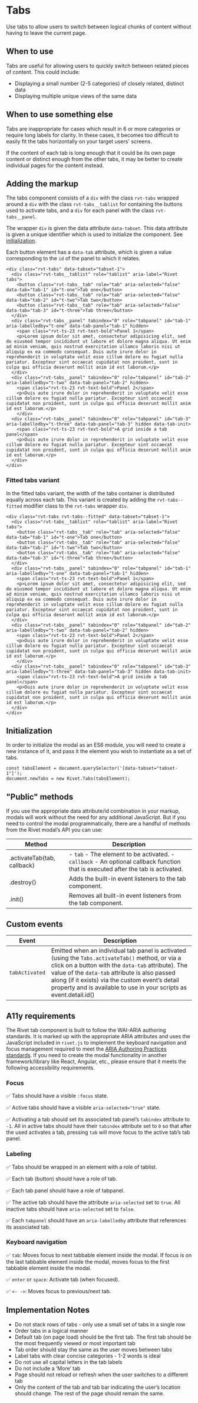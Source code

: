 # Tabs

Use tabs to allow users to switch between logical chunks of content without having to leave the current page.

## When to use

Tabs are useful for allowing users to quickly switch between related pieces of content. This could include:

- Displaying a small number (2-5 categories) of closely related, distinct data
- Displaying multiple unique views of the same data

## When to use something else

Tabs are inappropriate for cases which result in 6 or more categories or require long labels for clarity. In these cases, it becomes too difficult to easily fit the tabs horizontally on your target users' screens.

If the content of each tab is long enough that it could be its own page content or distinct enough from the other tabs, it may be better to create individual pages for the content instead.

## Adding the markup

The tabs component consists of a `div` with the class `rvt-tabs` wrapped around a `div` with the class `rvt-tabs__tablist` for containing the buttons used to activate tabs, and a `div` for each panel with the class `rvt-tabs__panel`.

The wrapper `div` is given the data attribute `data-tabset`. This data attribute is given a unique identifier which is used to initialize the component. See [initialization](#initialization).

Each button element has a `data-tab` attribute, which is given a value corresponding to the `id` of the panel to which it relates.

```
<div class="rvt-tabs" data-tabset="tabset-1">
  <div class="rvt-tabs__tablist" role="tablist" aria-label="Rivet tabs">
    <button class="rvt-tabs__tab" role="tab" aria-selected="false" data-tab="tab-1" id="t-one">Tab one</button>
    <button class="rvt-tabs__tab" role="tab" aria-selected="false" data-tab="tab-2" id="t-two">Tab two</button>
    <button class="rvt-tabs__tab" role="tab" aria-selected="false" data-tab="tab-3" id="t-three">Tab three</button>
  </div>
  <div class="rvt-tabs__panel" tabindex="0" role="tabpanel" id="tab-1" aria-labelledby="t-one" data-tab-panel="tab-1" hidden>
    <span class="rvt-ts-23 rvt-text-bold">Panel 1</span>
    <p>Lorem ipsum dolor sit amet, consectetur adipisicing elit, sed do eiusmod tempor incididunt ut labore et dolore magna aliqua. Ut enim ad minim veniam, quis nostrud exercitation ullamco laboris nisi ut aliquip ex ea commodo consequat. Duis aute irure dolor in reprehenderit in voluptate velit esse cillum dolore eu fugiat nulla pariatur. Excepteur sint occaecat cupidatat non proident, sunt in culpa qui officia deserunt mollit anim id est laborum.</p>
  </div>
  <div class="rvt-tabs__panel" tabindex="0" role="tabpanel" id="tab-2" aria-labelledby="t-two" data-tab-panel="tab-2" hidden>
    <span class="rvt-ts-23 rvt-text-bold">Panel 2</span>
    <p>Duis aute irure dolor in reprehenderit in voluptate velit esse cillum dolore eu fugiat nulla pariatur. Excepteur sint occaecat cupidatat non proident, sunt in culpa qui officia deserunt mollit anim id est laborum.</p>
    </div>
  <div class="rvt-tabs__panel" tabindex="0" role="tabpanel" id="tab-3" aria-labelledby="t-three" data-tab-panel="tab-3" hidden data-tab-init>
    <span class="rvt-ts-23 rvt-text-bold">A grid inside a tab panel</span>
    <p>Duis aute irure dolor in reprehenderit in voluptate velit esse cillum dolore eu fugiat nulla pariatur. Excepteur sint occaecat cupidatat non proident, sunt in culpa qui officia deserunt mollit anim id est laborum.</p>
  </div>
</div>
```

### Fitted tabs variant

In the fitted tabs variant, the width of the tabs container is distributed equally across each tab. This variant is created by adding the `rvt-tabs--fitted` modifier class to the `rvt-tabs` wrapper `div`.

```
<div class="rvt-tabs rvt-tabs--fitted" data-tabset="tabset-1">
  <div class="rvt-tabs__tablist" role="tablist" aria-label="Rivet tabs">
    <button class="rvt-tabs__tab" role="tab" aria-selected="false" data-tab="tab-1" id="t-one">Tab one</button>
    <button class="rvt-tabs__tab" role="tab" aria-selected="false" data-tab="tab-2" id="t-two">Tab two</button>
    <button class="rvt-tabs__tab" role="tab" aria-selected="false" data-tab="tab-3" id="t-three">Tab three</button>
  </div>
  <div class="rvt-tabs__panel" tabindex="0" role="tabpanel" id="tab-1" aria-labelledby="t-one" data-tab-panel="tab-1" hidden>
    <span class="rvt-ts-23 rvt-text-bold">Panel 1</span>
    <p>Lorem ipsum dolor sit amet, consectetur adipisicing elit, sed do eiusmod tempor incididunt ut labore et dolore magna aliqua. Ut enim ad minim veniam, quis nostrud exercitation ullamco laboris nisi ut aliquip ex ea commodo consequat. Duis aute irure dolor in reprehenderit in voluptate velit esse cillum dolore eu fugiat nulla pariatur. Excepteur sint occaecat cupidatat non proident, sunt in culpa qui officia deserunt mollit anim id est laborum.</p>
  </div>
  <div class="rvt-tabs__panel" tabindex="0" role="tabpanel" id="tab-2" aria-labelledby="t-two" data-tab-panel="tab-2" hidden>
    <span class="rvt-ts-23 rvt-text-bold">Panel 2</span>
    <p>Duis aute irure dolor in reprehenderit in voluptate velit esse cillum dolore eu fugiat nulla pariatur. Excepteur sint occaecat cupidatat non proident, sunt in culpa qui officia deserunt mollit anim id est laborum.</p>
    </div>
  <div class="rvt-tabs__panel" tabindex="0" role="tabpanel" id="tab-3" aria-labelledby="t-three" data-tab-panel="tab-3" hidden data-tab-init>
    <span class="rvt-ts-23 rvt-text-bold">A grid inside a tab panel</span>
    <p>Duis aute irure dolor in reprehenderit in voluptate velit esse cillum dolore eu fugiat nulla pariatur. Excepteur sint occaecat cupidatat non proident, sunt in culpa qui officia deserunt mollit anim id est laborum.</p>
  </div>
</div>
```

## Initialization

In order to initialize the modal as an ES6 module, you will need to create a new instance of it, and pass it the element you wish to instantiate as a set of tabs.

```
const tabsElement = document.querySelector('[data-tabset="tabset-1"]');
document.newTabs = new Rivet.Tabs(tabsElement);
```

## "Public" methods

If you use the appropriate data attribute/id combination in your markup, modals will work without the need for any additional JavaScript. But if you need to control the modal programmatically, there are a handful of methods from the Rivet modal’s API you can use:

| Method                      | Description                                                                                                                      |
| --------------------------- | -------------------------------------------------------------------------------------------------------------------------------- |
| .activateTab(tab, callback) | - `tab` - The element to be activated. - `callback` - An optional callback function that is executed after the tab is activated. |
| .destroy()                  | Adds the built-in event listeners to the tab component.                                                                          |
| .init()                     | Removes all built-in event listeners from the tab component.                                                                     |

## Custom events

| Event          | Description                                                                                                                                                                                                                                                                                                                        |
| -------------- | ---------------------------------------------------------------------------------------------------------------------------------------------------------------------------------------------------------------------------------------------------------------------------------------------------------------------------------- |
| `tabActivated` | Emitted when an individual tab panel is activated (using the `Tabs.activateTab()` method, or via a click on a button with the `data-tab` attribute). The value of the `data-tab` attribute is also passed along (if it exists) via the custom event’s detail property and is available to use in your scripts as event.detail.id() |

## A11y requirements

The Rivet tab component is built to follow the WAI-ARIA authoring standards. It is marked up with the appropriate ARIA attributes and uses the JavaScript included in `rivet.js` to implement the keyboard navigation and focus management required to meet the [ARIA Authoring Practices standards](http://w3c.github.io/aria-practices/). If you need to create the modal functionality in another framework/library like React, Angular, etc., please ensure that it meets the following accessibility requirements.

### Focus

✅ Tabs should have a visible `:focus` state.

✅ Active tabs should have a visible `aria-selected="true"` state.

✅ Activating a tab should set its associated tab panel’s `tabindex` attribute to `-1`. All in active tabs should have their `tabindex` attribute set to `0` so that after the used activates a tab, pressing `tab` will move focus to the active tab’s tab panel.

### Labeling

✅ Tabs should be wrapped in an element with a role of tablist.

✅ Each tab (button) should have a role of tab.

✅ Each tab panel should have a role of tabpanel.

✅ The active tab should have the attribute `aria-selected` set to `true`. All inactive tabs should have `aria-selected` set to `false`.

✅ Each `tabpanel` should have an `aria-labelledby` attribute that references its associated tab.

### Keyboard navigation

✅ `tab`: Moves focus to next tabbable element inside the modal. If focus is on the last tabbable element inside the modal, moves focus to the first tabbable element inside the modal.

✅ `enter` or `space`: Activate tab (when focused).

✅ `<- ->`: Moves focus to previous/next tab.

## Implementation Notes

- Do not stack rows of tabs - only use a small set of tabs in a single row
- Order tabs in a logical manner
- Default tab (on page load) should be the first tab. The first tab should be the most frequently viewed or most important tab
- Tab order should stay the same as the user moves between tabs
- Label tabs with clear concise categories - 1-2 words is ideal
- Do not use all capital letters in the tab labels
- Do not include a ‘More’ tab
- Page should not reload or refresh when the user switches to a different tab
- Only the content of the tab and tab bar indicating the user’s location should change. The rest of the page should remain the same.
